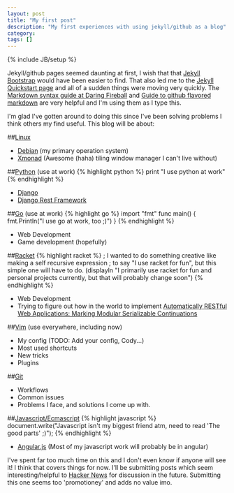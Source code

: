 ```yaml
---
layout: post
title: "My first post"
description: "My first experiences with using jekyll/github as a blog"
category: 
tags: []
---
```

{% include JB/setup %}

Jekyll/github pages seemed daunting at first, I wish that that [Jekyll Bootstrap](http://jekyllbootstrap.com/) would have been easier to find.
That also led me to the [Jekyll Quickstart page](http://jekyllrb.com/docs/installation/) and all of a sudden things were moving very quickly.
The [Markdown syntax guide at Daring Fireball](http://daringfireball.net/projects/markdown/syntax) and [Guide to github flavored markdown](https://help.github.com/articles/github-flavored-markdown) are very helpful and I'm using them as I type this.

I'm glad I've gotten around to doing this since I've been solving problems I think others my find useful. This blog will be about:

##[Linux](http://linux.org)
- [Debian](http://debian.org) (my primary operation system)
- [Xmonad](http://xmonad.org) (Awesome (haha) tiling window manager I can't live without)

##[Python](http://python.org) (use at work)
{% highlight python %}
    print "I use python at work"
{% endhighlight %}
- [Django](http://djangoproject.com)
- [Django Rest Framework](http://django-rest-framework.org)

##[Go](http://golang.com) (use at work)
{% highlight go %}
    import "fmt"
    func main() {
        fmt.Println("I use go at work, too ;)")
    }
{% endhighlight %}
- Web Development
- Game development (hopefully)

##[Racket](http://racket-lang.org)
{% highlight racket %}
    ; I wanted to do something creative like making a self recursive expression
    ; to say "I use racket for fun", but this simple one will have to do.
    (displayln 
        "I primarily use racket for fun and personal projects currently, but that will probably change soon")
{% endhighlight %}
- Web Development
- Trying to figure out how in the world to implement [Automatically RESTful Web Applications: Marking Modular Serializable Continuations](http://vimeo.com/6627041)

##[Vim](http://vim.org) (use everywhere, including now)
- My config (TODO: Add your config, Cody...)
- Most used shortcuts
- New tricks
- Plugins

##[Git](http://git-scm.com)
- Workflows
- Common issues
- Problems I face, and solutions I come up with.

##[Javascript/Ecmascript](http://www.ecmascript.org/)
{% highlight javascript %}
    document.write("Javascript isn't my biggest friend atm, need to read 'The good parts' ;)");
{% endhighlight %}
- [Angular.js](http://angularjs.org) (Most of my javascript work will probably be in angular)

I've spent far too much time on this and I don't even know if anyone will see it! I think that
covers things for now. I'll be submitting posts which seem interesting/helpful to [Hacker News](https://news.ycombinator.com/) for discussion in the future.
Submitting this one seems too 'promotioney' and adds no value imo.
